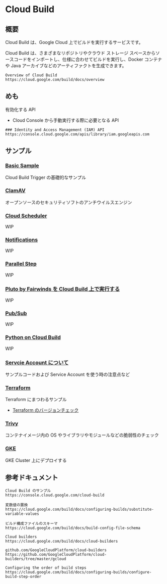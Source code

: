 # Cloud Build

## 概要

Cloud Build は、Google Cloud 上でビルドを実行するサービスです。

Cloud Build は、さまざまなリポジトリやクラウド ストレージ スペースからソースコードをインポートし、仕様に合わせてビルドを実行し、Docker コンテナや Java アーカイブなどのアーティファクトを生成できます。

```
Overview of Cloud Build
https://cloud.google.com/build/docs/overview
```

## めも

有効化する API

+ Cloud Console から手動実行する際に必要となる API

```
### Identity and Access Management (IAM) API
https://console.cloud.google.com/apis/library/iam.googleapis.com
```

## サンプル

### [Basic Sample](./basic-sample)

Cloud Build Trigger の基礎的なサンプル

### [ClamAV](./clamav)

オープンソースのセキュリティソフトのアンチウイルスエンジン

### [Cloud Scheduler](./cloudscheduler)

WIP

### [Notifications](./notifications)

WIP

### [Parallel Step](./parallel-step)

WIP

### [Pluto by Fairwinds を Cloud Build 上で実行する](./pluto)

WIP

### [Pub/Sub](./pubsub)

WIP

### [Python on Cloud Build](./python)

WIP

### [Servcie Account について](./service-account)

サンプルコードおよび Service Account を使う時の注意点など

### [Terraform](./terraform/)

Terraform にまつわるサンプル

+ [Terraform のバージョンチェック](./terraform/README.md#terraform-のバージョンチェック)

### [Trivy](./trivy)

コンテナイメージ内の OS やライブラリやモジュールなどの脆弱性のチェック

### [GKE](../kubernetes/builds)

GKE Cluster 上にデプロイする

## 参考ドキュメント

```
Cloud Build のサンプル
https://console.cloud.google.com/cloud-build
```
```
変数値の置換
https://cloud.google.com/build/docs/configuring-builds/substitute-variable-values
```
```
ビルド構成ファイルのスキーマ
https://cloud.google.com/build/docs/build-config-file-schema
```
```
Cloud builders
https://cloud.google.com/build/docs/cloud-builders
```
```
github.com/GoogleCloudPlatform/cloud-builders
https://github.com/GoogleCloudPlatform/cloud-builders/tree/master/gcloud
```
```
Configuring the order of build steps
https://cloud.google.com/build/docs/configuring-builds/configure-build-step-order
```
